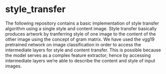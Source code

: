 # style_transfer

The following repository contains a basic implementation of style transfer algorithm using a single style and content image. Style transfer basically produces artwork by tranferring style of one image to the content of the other image using the concept of gram matrix. We have used the vgg19 pretrained network on image classification in order to access the intermediate layers for style and content transfer. This is possible because the model serves as a complex feature extractor; hence by accessing intermediate layers we’re able to describe the content and style of input images.

